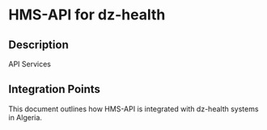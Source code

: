 # HMS-API for dz-health

## Description

API Services

## Integration Points

This document outlines how HMS-API is integrated with dz-health systems in Algeria.
